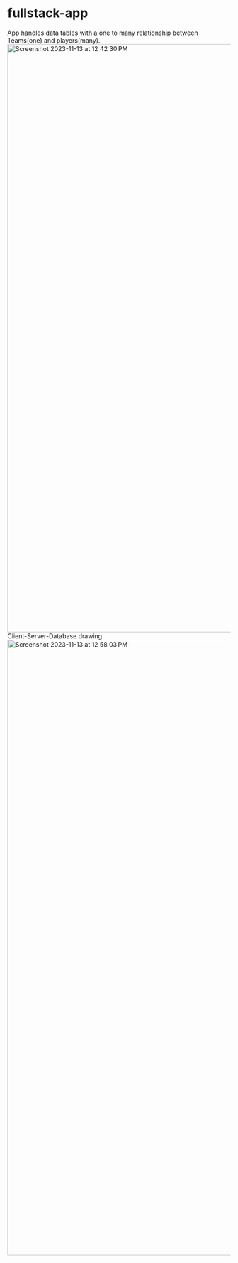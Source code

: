 # fullstack-app
App handles data tables with a one to many relationship between Teams(one) and players(many).
<img width="1324" alt="Screenshot 2023-11-13 at 12 42 30 PM" src="https://github.com/ZenBond/fullstack-app/assets/129324376/1c04d033-2075-44e2-942b-b57a01f35de8">
Client-Server-Database drawing.
<img width="1386" alt="Screenshot 2023-11-13 at 12 58 03 PM" src="https://github.com/ZenBond/fullstack-app/assets/129324376/90e568e8-64ba-4e61-98ad-7b2db219d876">
